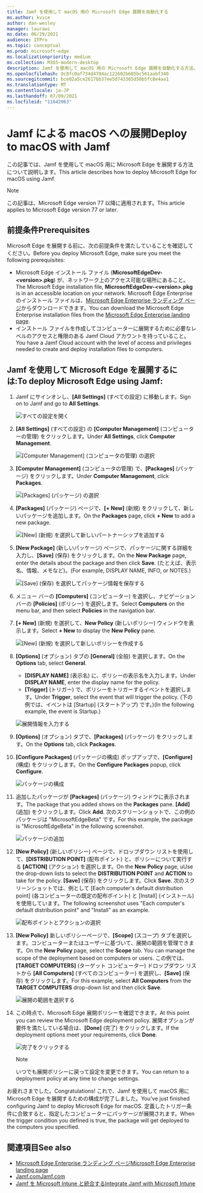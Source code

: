 ```yaml
---
title: Jamf を使用して macOS 用の Microsoft Edge 展開を自動化する
ms.author: kvice
author: dan-wesley
manager: laurawi
ms.date: 06/29/2021
audience: ITPro
ms.topic: conceptual
ms.prod: microsoft-edge
ms.localizationpriority: medium
ms.collection: M365-modern-desktop
description: Jamf を使用して macOS 用の Microsoft Edge 展開を自動化する方法。
ms.openlocfilehash: 9c8fc0af734d4784ac122602b685bc561aabf340
ms.sourcegitcommit: bce02a5ce2617bb37ee5d743365d50b5fc8e4aa1
ms.translationtype: MT
ms.contentlocale: ja-JP
ms.lasthandoff: 07/09/2021
ms.locfileid: "11642063"
---
```

# <a name="deploy-to-macos-with-jamf"></a><span data-ttu-id="3d3e1-103">Jamf による macOS への展開</span><span class="sxs-lookup"><span data-stu-id="3d3e1-103">Deploy to macOS with Jamf</span></span>

<span data-ttu-id="3d3e1-104">この記事では、Jamf を使用して macOS 用に Microsoft Edge を展開する方法について説明します。</span><span class="sxs-lookup"><span data-stu-id="3d3e1-104">This article describes how to deploy Microsoft Edge for macOS using Jamf.</span></span>

> [!NOTE]
> <span data-ttu-id="3d3e1-105">この記事は、Microsoft Edge version 77 以降に適用されます。</span><span class="sxs-lookup"><span data-stu-id="3d3e1-105">This article applies to Microsoft Edge version 77 or later.</span></span>

## <a name="prerequisites"></a><span data-ttu-id="3d3e1-106">前提条件</span><span class="sxs-lookup"><span data-stu-id="3d3e1-106">Prerequisites</span></span>

<span data-ttu-id="3d3e1-107">Microsoft Edge を展開する前に、次の前提条件を満たしていることを確認してください。</span><span class="sxs-lookup"><span data-stu-id="3d3e1-107">Before you deploy Microsoft Edge, make sure you meet the following prerequisites:</span></span>

- <span data-ttu-id="3d3e1-108">Microsoft Edge インストール ファイル (**MicrosoftEdgeDev-\<version\>.pkg**) が、ネットワーク上のアクセス可能な場所にあること。</span><span class="sxs-lookup"><span data-stu-id="3d3e1-108">The Microsoft Edge installation file,  **MicrosoftEdgeDev-\<version\>.pkg** is in an accessible location on your network.</span></span> <span data-ttu-id="3d3e1-109">Microsoft Edge Enterprise のインストール ファイルは、[Microsoft Edge Enterprise ランディング ページ](https://aka.ms/EdgeEnterprise)からダウンロードできます。</span><span class="sxs-lookup"><span data-stu-id="3d3e1-109">You can download the Microsoft Edge Enterprise installation files from the [Microsoft Edge Enterprise landing page](https://aka.ms/EdgeEnterprise).</span></span>
- <span data-ttu-id="3d3e1-110">インストール ファイルを作成してコンピューターに展開するために必要なレベルのアクセスと権限のある Jamf Cloud アカウントを持っていること。</span><span class="sxs-lookup"><span data-stu-id="3d3e1-110">You have a Jamf Cloud account with the level of access and privileges needed to create and deploy installation files to computers.</span></span>

## <a name="to-deploy-microsoft-edge-using-jamf"></a><span data-ttu-id="3d3e1-111">Jamf を使用して Microsoft Edge を展開するには:</span><span class="sxs-lookup"><span data-stu-id="3d3e1-111">To deploy Microsoft Edge using Jamf:</span></span>

1. <span data-ttu-id="3d3e1-112">Jamf にサインオンし、**[All Settings]** (すべての設定) に移動します。</span><span class="sxs-lookup"><span data-stu-id="3d3e1-112">Sign on to Jamf and go to **All Settings**.</span></span>

    ![すべての設定を開く](./media/mac-deploy/jamf-dash-main-open-settings.png)

2. <span data-ttu-id="3d3e1-114">**[All Settings]** (すべての設定) の **[Computer Management]** (コンピューターの管理) をクリックします。</span><span class="sxs-lookup"><span data-stu-id="3d3e1-114">Under **All Settings**, click **Computer Management**.</span></span>

    ![[Computer Management] (コンピュータの管理) の選択](./media/mac-deploy/jamf-all-settings-computer-mgmt.png)

3. <span data-ttu-id="3d3e1-116">**[Computer Management]** (コンピュータの管理) で、**[Packages]** (パッケージ) をクリックします。</span><span class="sxs-lookup"><span data-stu-id="3d3e1-116">Under **Computer Management**, click **Packages**.</span></span>

    ![[Packages] (パッケージ) の選択](./media/mac-deploy/jamf-all-settings-computer-mgmt-pkgs.png)

4. <span data-ttu-id="3d3e1-118">**[Packages]** (パッケージ) ページで、**[+ New]** (新規) をクリックして、新しいパッケージを追加します。</span><span class="sxs-lookup"><span data-stu-id="3d3e1-118">On the **Packages** page, click **+ New** to add a new package.</span></span>

    ![[New] (新規) を選択して新しいパートナーシップを追加する](./media/mac-deploy/jamf-all-settings-computer-mgmt-new-pkg.png)

5. <span data-ttu-id="3d3e1-120">**[New Package]** (新しいパッケージ) ページで、パッケージに関する詳細を入力し、**[Save]** (保存) をクリックします。</span><span class="sxs-lookup"><span data-stu-id="3d3e1-120">On the **New Package** page, enter the details about the package and then click **Save**.</span></span> <span data-ttu-id="3d3e1-121">(たとえば、表示名、情報、メモなど)。</span><span class="sxs-lookup"><span data-stu-id="3d3e1-121">(For example, DISPLAY NAME, INFO, or NOTES.)</span></span>

    ![[Save] (保存) を選択してパッケージ情報を保存する](./media/mac-deploy/jamf-all-settings-computer-mgmt-save-pkg-info.png)

6. <span data-ttu-id="3d3e1-123">メニュー バーの **[Computers]** (コンピューター) を選択し、ナビゲーション バーの **[Policies]** (ポリシー) を選択します。</span><span class="sxs-lookup"><span data-stu-id="3d3e1-123">Select **Computers** on the menu bar, and then select **Policies** in the navigation bar.</span></span>

7. <span data-ttu-id="3d3e1-124">**[+ New]** (新規) を選択して、**New Policy** (新しいポリシー) ウィンドウを表示します。</span><span class="sxs-lookup"><span data-stu-id="3d3e1-124">Select **+ New** to display the **New Policy** pane.</span></span>

    ![[New] (新規) を選択して新しいポリシーを作成する](./media/mac-deploy/jamf-all-settings-computer-new-policy.png)

8. <span data-ttu-id="3d3e1-126">**[Options]** (オプション) タブの **[General]** (全般) を選択します。</span><span class="sxs-lookup"><span data-stu-id="3d3e1-126">On the **Options** tab, select **General**.</span></span>

    - <span data-ttu-id="3d3e1-127">**[DISPLAY NAME]** (表示名) に、ポリシーの表示名を入力します。</span><span class="sxs-lookup"><span data-stu-id="3d3e1-127">Under **DISPLAY NAME**, enter the display name for the policy.</span></span>
    - <span data-ttu-id="3d3e1-128">**[Trigger]** (トリガー) で、ポリシーをトリガーするイベントを選択します。</span><span class="sxs-lookup"><span data-stu-id="3d3e1-128">Under **Trigger**, select the event that will trigger the policy.</span></span> <span data-ttu-id="3d3e1-129">(下の例では、イベントは [Startup] (スタートアップ) です。)</span><span class="sxs-lookup"><span data-stu-id="3d3e1-129">(In the following example, the event is Startup.)</span></span>

    ![展開情報を入力する](./media/mac-deploy/jamf-all-settings-computer-cfg-policy.png)

9. <span data-ttu-id="3d3e1-131">**[Options]** (オプション) タブで、**[Packages]** (パッケージ) をクリックします。</span><span class="sxs-lookup"><span data-stu-id="3d3e1-131">On the **Options** tab, click **Packages**.</span></span>

10. <span data-ttu-id="3d3e1-132">**[Configure Packages]** (パッケージの構成) ポップアップで、**[Configure]** (構成) をクリックします。</span><span class="sxs-lookup"><span data-stu-id="3d3e1-132">On the **Configure Packages** popup, click **Configure**.</span></span>

    ![パッケージの構成](./media/mac-deploy/jamf-all-settings-computer-policy-pkg-configure.png)

11. <span data-ttu-id="3d3e1-134">追加したパッケージが **[Packages]** (パッケージ) ウィンドウに表示されます。</span><span class="sxs-lookup"><span data-stu-id="3d3e1-134">The package that you added shows on the **Packages** pane.</span></span> <span data-ttu-id="3d3e1-135">**[Add]** (追加) をクリックします。</span><span class="sxs-lookup"><span data-stu-id="3d3e1-135">Click **Add**.</span></span> <span data-ttu-id="3d3e1-136">次のスクリーンショットで、この例のパッケージは "MicrosoftEdgeBeta" です。</span><span class="sxs-lookup"><span data-stu-id="3d3e1-136">For this example, the package is "MicrosoftEdgeBeta" in the following screenshot.</span></span>

    ![パッケージの追加](./media/mac-deploy/jamf-all-settings-computer-policy-pkg-add-beta.png)

12. <span data-ttu-id="3d3e1-138">**[New Policy]** (新しいポリシー) ページで、ドロップダウン リストを使用して、**[DISTRIBUTION POINT]** (配布ポイント) と、ポリシーについて実行する **[ACTION]** (アクション) を選択します。</span><span class="sxs-lookup"><span data-stu-id="3d3e1-138">On the **New Policy** page, uUse the drop-down lists to select the **DISTRIBUTION POINT** and **ACTION** to take for the policy.</span></span> <span data-ttu-id="3d3e1-139">**[Save]** (保存) をクリックします。</span><span class="sxs-lookup"><span data-stu-id="3d3e1-139">Click **Save**.</span></span> <span data-ttu-id="3d3e1-140">次のスクリーンショットでは、例として [Each computer's default distribution point] (各コンピューターの既定の配布ポイント) と [Install] (インストール) を使用しています。</span><span class="sxs-lookup"><span data-stu-id="3d3e1-140">The following screenshot uses "Each computer's default distribution point" and "Install" as an example.</span></span>

    ![配布ポイントとアクションの選択](./media/mac-deploy/jamf-all-settings-computer-mgmt-pkg-cfg-distro.png)

13. <span data-ttu-id="3d3e1-142">**[New Policy]** 新しいポリシーページで、**[Scope]** (スコープ) タブを選択します。コンピューターまたはユーザーに基づいて、展開の範囲を管理できます。</span><span class="sxs-lookup"><span data-stu-id="3d3e1-142">On the **New Policy** page, select the **Scope** tab. You can manage the scope of the deployment based on computers or users.</span></span> <span data-ttu-id="3d3e1-143">この例では、**[TARGET COMPUTERS]** (ターゲット コンピューター) ドロップダウン リストから **[All Computers]** (すべてのコンピューター) を選択し、**[Save]** (保存) をクリックします。</span><span class="sxs-lookup"><span data-stu-id="3d3e1-143">For this example, select **All Computers** from the **TARGET COMPUTERS** drop-down list and then click **Save**.</span></span>

    ![展開の範囲を選択する](./media/mac-deploy/jamf-all-settings-computer-mgmt-add-target.png)

14. <span data-ttu-id="3d3e1-145">この時点で、Microsoft Edge 展開ポリシーを確認できます。</span><span class="sxs-lookup"><span data-stu-id="3d3e1-145">At this point you can review the Microsoft Edge deployment policy.</span></span> <span data-ttu-id="3d3e1-146">展開オプションが要件を満たしている場合は、**[Done]** (完了) をクリックします。</span><span class="sxs-lookup"><span data-stu-id="3d3e1-146">If the deployment options meet your requirements, click **Done**.</span></span>

    ![完了をクリックする](./media/mac-deploy/jamf-all-settings-computer-mgmt-finish-add-deployment.png)

    > [!NOTE]
    > <span data-ttu-id="3d3e1-148">いつでも展開ポリシーに戻って設定を変更できます。</span><span class="sxs-lookup"><span data-stu-id="3d3e1-148">You can return to a deployment policy at any time to change settings.</span></span>

<span data-ttu-id="3d3e1-149">お疲れさまでした。</span><span class="sxs-lookup"><span data-stu-id="3d3e1-149">Congratulations!</span></span> <span data-ttu-id="3d3e1-150">これで、Jamf を使用して macOS 用に Microsoft Edge を展開するための構成が完了しました。</span><span class="sxs-lookup"><span data-stu-id="3d3e1-150">You’ve just finished configuring Jamf to deploy Microsoft Edge for macOS.</span></span> <span data-ttu-id="3d3e1-151">定義したトリガー条件に合致すると、指定したコンピューターにパッケージが展開されます。</span><span class="sxs-lookup"><span data-stu-id="3d3e1-151">When the trigger condition you defined is true, the package will get deployed to the computers you specified.</span></span>

## <a name="see-also"></a><span data-ttu-id="3d3e1-152">関連項目</span><span class="sxs-lookup"><span data-stu-id="3d3e1-152">See also</span></span>

- [<span data-ttu-id="3d3e1-153">Microsoft Edge Enterprise ランディング ページ</span><span class="sxs-lookup"><span data-stu-id="3d3e1-153">Microsoft Edge Enterprise landing page</span></span>](https://aka.ms/EdgeEnterprise)
- [<span data-ttu-id="3d3e1-154">Jamf.com</span><span class="sxs-lookup"><span data-stu-id="3d3e1-154">Jamf.com</span></span>](https://www.jamf.com/)
- [<span data-ttu-id="3d3e1-155">Jamf を Microsoft Intune と統合する</span><span class="sxs-lookup"><span data-stu-id="3d3e1-155">Integrate Jamf with Microsoft Intune</span></span>](/intune/conditional-access-integrate-jamf)